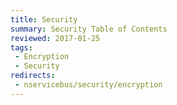 ```yaml
---
title: Security
summary: Security Table of Contents
reviewed: 2017-01-25
tags:
 - Encryption
 - Security
redirects:
 - nservicebus/security/encryption
---
```

